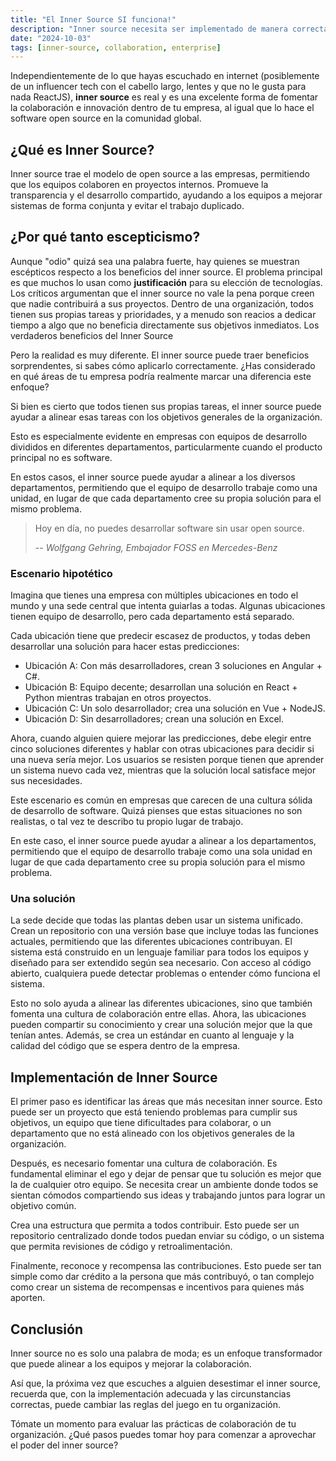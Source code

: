 ```yaml
---
title: "El Inner Source SI funciona!"
description: "Inner source necesita ser implementado de manera correcta para que funcione."
date: "2024-10-03"
tags: [inner-source, collaboration, enterprise]
---
```


Independientemente de lo que hayas escuchado en internet (posiblemente de un influencer tech con el cabello largo, lentes y que no le gusta para nada ReactJS), **inner source** es real y es una excelente forma de fomentar la colaboración e innovación dentro de tu empresa, al igual que lo hace el software open source en la comunidad global.

<!--more-->

## ¿Qué es Inner Source?

Inner source trae el modelo de open source a las empresas, permitiendo que los equipos colaboren en proyectos internos. Promueve la transparencia y el desarrollo compartido, ayudando a los equipos a mejorar sistemas de forma conjunta y evitar el trabajo duplicado.

## ¿Por qué tanto escepticismo?

Aunque "odio" quizá sea una palabra fuerte, hay quienes se muestran escépticos respecto a los beneficios del inner source. El problema principal es que muchos lo usan como **justificación** para su elección de tecnologías. Los críticos argumentan que el inner source no vale la pena porque creen que nadie contribuirá a sus proyectos. Dentro de una organización, todos tienen sus propias tareas y prioridades, y a menudo son reacios a dedicar tiempo a algo que no beneficia directamente sus objetivos inmediatos.
Los verdaderos beneficios del Inner Source

Pero la realidad es muy diferente. El inner source puede traer beneficios sorprendentes, si sabes cómo aplicarlo correctamente. ¿Has considerado en qué áreas de tu empresa podría realmente marcar una diferencia este enfoque?

Si bien es cierto que todos tienen sus propias tareas, el inner source puede ayudar a alinear esas tareas con los objetivos generales de la organización.

Esto es especialmente evidente en empresas con equipos de desarrollo divididos en diferentes departamentos, particularmente cuando el producto principal no es software.

En estos casos, el inner source puede ayudar a alinear a los diversos departamentos, permitiendo que el equipo de desarrollo trabaje como una unidad, en lugar de que cada departamento cree su propia solución para el mismo problema.

> Hoy en día, no puedes desarrollar software sin usar open source.
>
> -- <cite>Wolfgang Gehring, Embajador FOSS en Mercedes-Benz</cite>

### Escenario hipotético

Imagina que tienes una empresa con múltiples ubicaciones en todo el mundo y una sede central que intenta guiarlas a todas. Algunas ubicaciones tienen equipo de desarrollo, pero cada departamento está separado.

Cada ubicación tiene que predecir escasez de productos, y todas deben desarrollar una solución para hacer estas predicciones:

- Ubicación A: Con más desarrolladores, crean 3 soluciones en Angular + C#.
- Ubicación B: Equipo decente; desarrollan una solución en React + Python mientras trabajan en otros proyectos.
- Ubicación C: Un solo desarrollador; crea una solución en Vue + NodeJS.
- Ubicación D: Sin desarrolladores; crean una solución en Excel.

Ahora, cuando alguien quiere mejorar las predicciones, debe elegir entre cinco soluciones diferentes y hablar con otras ubicaciones para decidir si una nueva sería mejor. Los usuarios se resisten porque tienen que aprender un sistema nuevo cada vez, mientras que la solución local satisface mejor sus necesidades.

Este escenario es común en empresas que carecen de una cultura sólida de desarrollo de software. Quizá pienses que estas situaciones no son realistas, o tal vez te describo tu propio lugar de trabajo.

En este caso, el inner source puede ayudar a alinear a los departamentos, permitiendo que el equipo de desarrollo trabaje como una sola unidad en lugar de que cada departamento cree su propia solución para el mismo problema.

### Una solución

La sede decide que todas las plantas deben usar un sistema unificado. Crean un repositorio con una versión base que incluye todas las funciones actuales, permitiendo que las diferentes ubicaciones contribuyan. El sistema está construido en un lenguaje familiar para todos los equipos y diseñado para ser extendido según sea necesario. Con acceso al código abierto, cualquiera puede detectar problemas o entender cómo funciona el sistema.

Esto no solo ayuda a alinear las diferentes ubicaciones, sino que también fomenta una cultura de colaboración entre ellas. Ahora, las ubicaciones pueden compartir su conocimiento y crear una solución mejor que la que tenían antes. Además, se crea un estándar en cuanto al lenguaje y la calidad del código que se espera dentro de la empresa.

## Implementación de Inner Source

El primer paso es identificar las áreas que más necesitan inner source. Esto puede ser un proyecto que está teniendo problemas para cumplir sus objetivos, un equipo que tiene dificultades para colaborar, o un departamento que no está alineado con los objetivos generales de la organización.

Después, es necesario fomentar una cultura de colaboración. Es fundamental eliminar el ego y dejar de pensar que tu solución es mejor que la de cualquier otro equipo. Se necesita crear un ambiente donde todos se sientan cómodos compartiendo sus ideas y trabajando juntos para lograr un objetivo común.

Crea una estructura que permita a todos contribuir. Esto puede ser un repositorio centralizado donde todos puedan enviar su código, o un sistema que permita revisiones de código y retroalimentación.

Finalmente, reconoce y recompensa las contribuciones. Esto puede ser tan simple como dar crédito a la persona que más contribuyó, o tan complejo como crear un sistema de recompensas e incentivos para quienes más aporten.

## Conclusión

Inner source no es solo una palabra de moda; es un enfoque transformador que puede alinear a los equipos y mejorar la colaboración.

Así que, la próxima vez que escuches a alguien desestimar el inner source, recuerda que, con la implementación adecuada y las circunstancias correctas, puede cambiar las reglas del juego en tu organización.

Tómate un momento para evaluar las prácticas de colaboración de tu organización. ¿Qué pasos puedes tomar hoy para comenzar a aprovechar el poder del inner source?

